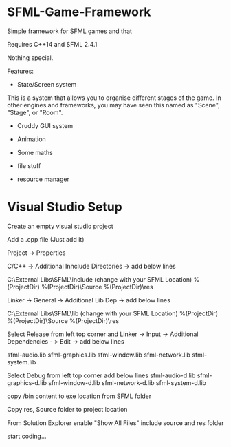 # SFML-Game-Framework
Simple framework for SFML games and that


Requires C++14 and SFML 2.4.1

Nothing special.

Features:

* State/Screen system

This is a system that allows you to organise different stages of the game. In other engines and frameworks, you may have seen this named as "Scene", "Stage", or "Room".

* Cruddy GUI system

* Animation

* Some maths

* file stuff

* resource manager

# Visual Studio Setup

Create an empty visual studio project

Add a .cpp file (Just add it)

Project -> Properties

C/C++ -> Additional Innclude Directories -> add below lines

C:\External Libs\SFML\include (change with your SFML Location)
%(ProjectDir)
%(ProjectDir)\Source
%(ProjectDir)\res


Linker -> General -> Additional Lib Dep -> add below lines

C:\External Libs\SFML\lib  (change with your SFML Location)
%(ProjectDir)
%(ProjectDir)\Source
%(ProjectDir)\res

Select Release from left top corner and 
Linker -> Input -> Additional Dependencies - > Edit -> add below lines


sfml-audio.lib
sfml-graphics.lib
sfml-window.lib
sfml-network.lib
sfml-system.lib

Select Debug from left top corner
add below lines
sfml-audio-d.lib
sfml-graphics-d.lib
sfml-window-d.lib
sfml-network-d.lib
sfml-system-d.lib

copy /bin content to exe location from SFML folder

Copy res, Source folder to project location

From Solution Explorer enable "Show All Files"
include source and res folder

start coding...
 
